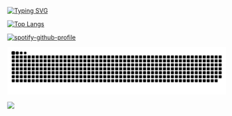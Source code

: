 


          
[![Typing SVG](https://readme-typing-svg.demolab.com?font=Fira+Code&duration=2000&pause=700&color=6800F7&width=435&lines=BRO%2C+it's+tips;press+'Windows%2BR'+;'type+%22cmd%22+and+enter';'type+%22code+index.html%22+';'and+enter';'then+type+%22+!+%22+and+enter';'yeah+you+start+new+project';'again...';+HAVE+FUN+%3A3;+)](https://git.io/typing-svg)


<!--https://readme-typing-svg.demolab.com/demo/ -->


[![Top Langs](https://github-readme-stats.vercel.app/api/top-langs/?username=Byenior)](https://github.com/anuraghazra/github-readme-stats)


[![spotify-github-profile](https://spotify-github-profile.vercel.app/api/view?uid=313dbdf6dyojmpr7zvisqmao6fiq&cover_image=true&theme=novatorem&bar_color=8100c7&bar_color_cover=false)](https://spotify-github-profile.vercel.app/api/view?uid=313dbdf6dyojmpr7zvisqmao6fiq&redirect=true)


<!-- ทดลองใส่งู้ -->
![](https://github.com/Platane/snk/raw/output/github-contribution-grid-snake.svg)

<!-- ทดลองใส่งู้ -->
  
![](https://komarev.com/ghpvc/?username=Byenior&color=blueviolet)
